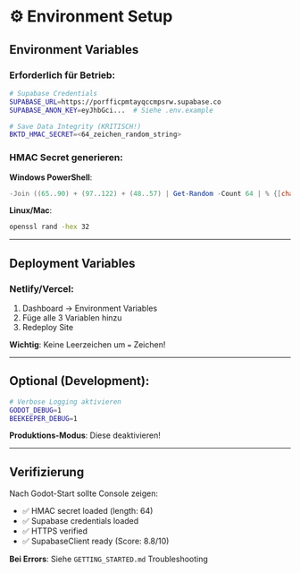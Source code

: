 # ⚙️ Environment Setup

## Environment Variables

### Erforderlich für Betrieb:

```bash
# Supabase Credentials
SUPABASE_URL=https://porfficpmtayqccmpsrw.supabase.co
SUPABASE_ANON_KEY=eyJhbGci...  # Siehe .env.example

# Save Data Integrity (KRITISCH!)
BKTD_HMAC_SECRET=<64_zeichen_random_string>
```

### HMAC Secret generieren:

**Windows PowerShell**:
```powershell
-Join ((65..90) + (97..122) + (48..57) | Get-Random -Count 64 | % {[char]$_})
```

**Linux/Mac**:
```bash
openssl rand -hex 32
```

---

## Deployment Variables

### Netlify/Vercel:

1. Dashboard → Environment Variables
2. Füge alle 3 Variablen hinzu
3. Redeploy Site

**Wichtig**: Keine Leerzeichen um `=` Zeichen!

---

## Optional (Development):

```bash
# Verbose Logging aktivieren
GODOT_DEBUG=1
BEEKEEPER_DEBUG=1
```

**Produktions-Modus**: Diese deaktivieren!

---

## Verifizierung

Nach Godot-Start sollte Console zeigen:
- ✅ HMAC secret loaded (length: 64)
- ✅ Supabase credentials loaded
- ✅ HTTPS verified
- ✅ SupabaseClient ready (Score: 8.8/10)

**Bei Errors**: Siehe `GETTING_STARTED.md` Troubleshooting
